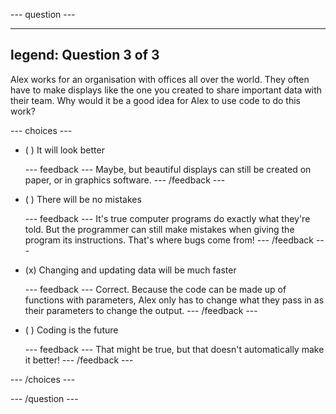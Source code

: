 
--- question ---

---
legend: Question 3 of 3
---

Alex works for an organisation with offices all over the world. They often have to make displays like the one you created to share important data with their team. Why would it be a good idea for Alex to use code to do this work?

--- choices ---

- ( ) It will look better


  --- feedback --- Maybe, but beautiful displays can still be created on paper, or in graphics software. --- /feedback ---

- ( ) There will be no mistakes

  --- feedback --- It's true computer programs do exactly what they're told. But the programmer can still make mistakes when giving the program its instructions. That's where bugs come from! --- /feedback ---

- (x) Changing and updating data will be much faster

  --- feedback --- Correct. Because the code can be made up of functions with parameters, Alex only has to change what they pass in as their parameters to change the output. --- /feedback ---

- ( ) Coding is the future

  --- feedback --- That might be true, but that doesn't automatically make it better! --- /feedback ---

--- /choices ---

--- /question ---

